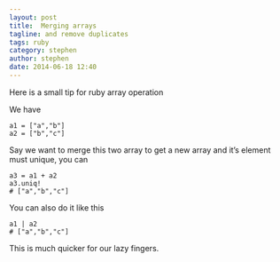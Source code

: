 ```yaml
---
layout: post
title:  Merging arrays
tagline: and remove duplicates
tags: ruby
category: stephen
author: stephen
date: 2014-06-18 12:40
---
```

Here is a small tip for ruby array operation

We have

    a1 = ["a","b"]
    a2 = ["b","c"]

Say we want to merge this two array to get a new array and it’s element must unique, you can

    a3 = a1 + a2
    a3.uniq!
    # ["a","b","c"]

You can also do it like this

    a1 | a2
    # ["a","b","c"]

This is much quicker for our lazy fingers.
